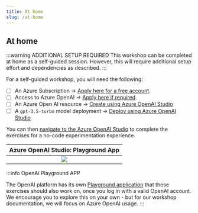 ```yaml
---
title: At home
slug: /at-home
---
```



## At home

:::warning ADDITIONAL SETUP REQUIRED
This workshop can be completed at home as a self-guided session. However, this will require additional setup effort and dependencies as described.
:::

For a self-guided workshop, you will need the following: 

- [ ] An Azure Subscription → [Apply here for a free account](https://aka.ms/azure/free).
- [ ] Access to Azure OpenAI → [Apply here if required](https://learn.microsoft.com/azure/ai-services/openai/overview#how-do-i-get-access-to-azure-openai).
- [ ] An Azure Open AI resource → [Create using Azure OpenAI Studio](https://learn.microsoft.com/azure/ai-services/openai/how-to/create-resource?pivots=web-portal)
- [ ] A `gpt-3.5-turbo` model deployment → [Deploy using Azure OpenAI Studio](https://learn.microsoft.com/azure/ai-services/openai/how-to/create-resource?pivots=web-portal#deploy-a-model)

You can then [navigate to the Azure OpenAI Studio](https://oai.azure.com/) to complete the exercises for a no-code experimentation experience.

|Azure OpenAI Studio: Playground App |
|:---:|
| ![](./../images/aoai-studio-playground-chat.png) |

:::info OpenAI Playground APP

The OpenAI platform has its own [Playground application](https://platform.openai.com/playground) that these exercises should also work on, once you log in with a valid OpenAI account. We encourage you to explore this on your own - but for our workshop documentation, we will focus on Azure OpenAI usage.
:::